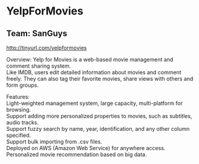 # YelpForMovies
## Team: SanGuys

http://tinyurl.com/yelpformovies

Overview:
Yelp for Movies is a web-based movie management and comment sharing system.  
Like IMDB, users edit detailed information about movies and comment freely. They can also tag their favorite movies, share views with others and form groups.  

Features:  
Light-weighted management system, large capacity, multi-platform for browsing.  
Support adding more personalized properties to movies, such as subtitles, audio tracks.  
Support fuzzy search by name, year, identification, and any other column specified.  
Support bulk importing from .csv files.  
Deployed on AWS (Amazon Web Service) for anywhere access.  
Personalized movie recommendation based on big data.  

